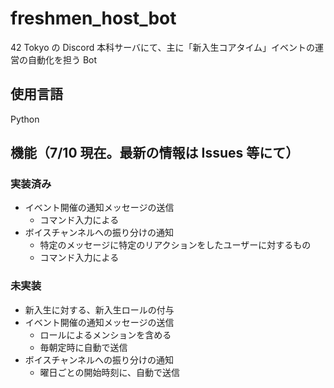 # freshmen_host_bot
42 Tokyo の Discord 本科サーバにて、主に「新入生コアタイム」イベントの運営の自動化を担う Bot
## 使用言語
Python
## 機能（7/10 現在。最新の情報は Issues 等にて）
### 実装済み
- イベント開催の通知メッセージの送信
    - コマンド入力による
- ボイスチャンネルへの振り分けの通知
    - 特定のメッセージに特定のリアクションをしたユーザーに対するもの
    - コマンド入力による

### 未実装
- 新入生に対する、新入生ロールの付与
- イベント開催の通知メッセージの送信
    - ロールによるメンションを含める
    - 毎朝定時に自動で送信
- ボイスチャンネルへの振り分けの通知
    - 曜日ごとの開始時刻に、自動で送信

